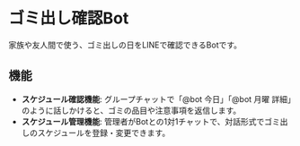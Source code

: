# ゴミ出し確認Bot

家族や友人間で使う、ゴミ出しの日をLINEで確認できるBotです。

## 機能

- **スケジュール確認機能**: グループチャットで「@bot 今日」「@bot 月曜 詳細」のように話しかけると、ゴミの品目や注意事項を返信します。
- **スケジュール管理機能**: 管理者がBotとの1対1チャットで、対話形式でゴミ出しのスケジュールを登録・変更できます。
